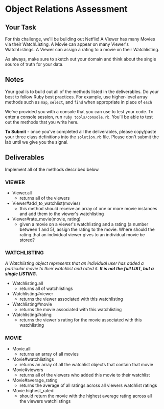 # Object Relations Assessment

## Your Task

For this challenge, we'll be building out Netflix! A Viewer has many Movies via their WatchListing. A Movie can appear on many Viewer's WatchListings.  A Viewer can assign a rating to a movie on their Watchlisting.

As always, make sure to sketch out your domain and think about the single source of truth for your data.

## Notes

Your goal is to build out all of the methods listed in the deliverables. Do your best to follow Ruby best practices. For example, use higher-level array methods such as `map`, `select`, and `find` when appropriate in place of `each`

We've provided you with a console that you can use to test your code. To enter a console session, run `ruby tools/console.rb`. You'll be able to test out the methods that you write here.

**To Submit** - once you've completed all the deliverables, please copy/paste your three class definitions into the `solution.rb` file. Please don't submit the lab until we give you the signal.

## Deliverables

Implement all of the methods described below

### VIEWER

+ Viewer.all
  + returns all of the viewers
+ Viewer#add_to_watchlist(movies)
  + this method should receive an array of one or more movie instances and add them to the viewer's watchlisting
+ Viewer#rate_movie(movie, rating)
  + given a movie on a viewer's watchlisting and a rating (a number between 1 and 5), assign the rating to the movie. Where should the rating that an individual viewer gives to an individual movie be stored?

### WATCHLISTING

_A Watchlisting object represents that an individual user has added a particular movie to their watchlist and rated it. **It is not the full LIST, but a single LISTING.**_

+ Watchlisting.all
  + returns all of watchlistings
+ Watchlisting#viewer
  + returns the viewer associated with this watchlisting
+ Watchlisting#movie
  + returns the movie associated with this watchlisting
+ Watchlisting#rating
  + returns the viewer's rating for the movie associated with this watchlisting

### MOVIE 

+ Movie.all
  + returns an array of all movies
+ Movie#watchlistings
  + returns an array of all the watchlist objects that contain that movie
+ Movie#viewers
  + returns all of the viewers who added this movie to their watchlist
+ Movie#average_rating
  + returns the average of all ratings across all viewers watchlist ratings
+ Movie.highest_rated
  + should return the movie with the highest average rating across all the viewers watchlistings
